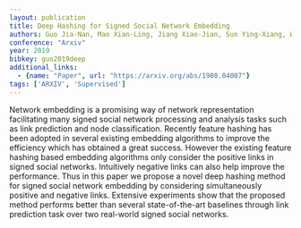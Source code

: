 ```yaml
---
layout: publication
title: Deep Hashing for Signed Social Network Embedding
authors: Guo Jia-Nan, Mao Xian-Ling, Jiang Xiao-Jian, Sun Ying-Xiang, Wei Wei, Huang He-Yan
conference: "Arxiv"
year: 2019
bibkey: guo2019deep
additional_links:
  - {name: "Paper", url: "https://arxiv.org/abs/1908.04007"}
tags: ['ARXIV', 'Supervised']
---
```

Network embedding is a promising way of network representation facilitating many signed social network processing and analysis tasks such as link prediction and node classification. Recently feature hashing has been adopted in several existing embedding algorithms to improve the efficiency which has obtained a great success. However the existing feature hashing based embedding algorithms only consider the positive links in signed social networks. Intuitively negative links can also help improve the performance. Thus in this paper we propose a novel deep hashing method for signed social network embedding by considering simultaneously positive and negative links. Extensive experiments show that the proposed method performs better than several state-of-the-art baselines through link prediction task over two real-world signed social networks.
